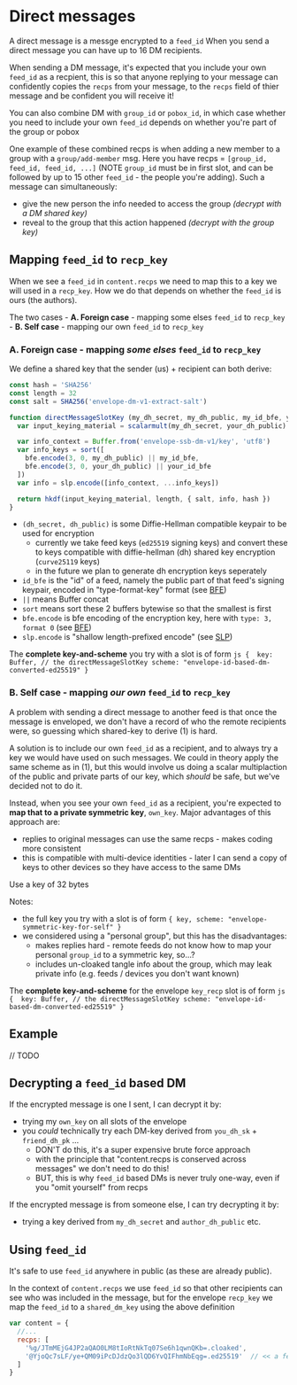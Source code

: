 # Direct messages

A direct message is a messge encrypted to a `feed_id`
When you send a direct message you can have up to 16 DM recipients.

When sending a DM message, it's expected that you include your own `feed_id` as a recpient,
this is so that anyone replying to your message can confidently copies the `recps` from your message,
to the `recps` field of thier message and be confident you will receive it!

You can also combine DM with `group_id` or `pobox_id`, in which case whether you need to include
your own `feed_id` depends on whether you're part of the group or pobox

One example of these combined recps is when adding a new member to a group with a `group/add-member` msg.
Here you have recps = `[group_id, feed_id, feed_id, ...]` (NOTE `group_id` must be in first slot, and can
be followed by up to 15 other `feed_id` - the people you're adding).
Such a message can simultaneously:
- give the new person the info needed to access the group _(decrypt with a DM shared key)_
- reveal to the group that this action happened _(decrypt with the group key)_

## Mapping `feed_id` to `recp_key`

When we see a `feed_id` in `content.recps` we need to map this to a key we will used in a `recp_key`.
How we do that depends on whether the `feed_id` is ours (the authors).

The two cases
    - **A. Foreign case** - mapping some elses `feed_id` to `recp_key`
    - **B. Self case** - mapping our own `feed_id` to `recp_key`

### A. Foreign case - mapping _some elses_ `feed_id` to `recp_key`

We define a shared key that the sender (us) + recipient can both derive:

```js
const hash = 'SHA256'
const length = 32
const salt = SHA256('envelope-dm-v1-extract-salt')

function directMessageSlotKey (my_dh_secret, my_dh_public, my_id_bfe, your_dh_public, your_id_bfe) {
  var input_keying_material = scalarmult(my_dh_secret, your_dh_public)

  var info_context = Buffer.from('envelope-ssb-dm-v1/key', 'utf8')
  var info_keys = sort([
    bfe.encode(3, 0, my_dh_public) || my_id_bfe,
    bfe.encode(3, 0, your_dh_public) || your_id_bfe
  ])
  var info = slp.encode([info_context, ...info_keys])

  return hkdf(input_keying_material, length, { salt, info, hash })
}
```

- `(dh_secret, dh_public)` is some Diffie-Hellman compatible keypair to be used for encryption 
    - currently we take feed keys (`ed25519` signing keys) and convert these to keys compatible with diffie-hellman (dh) shared key encryption (`curve25119` keys)
    - in the future we plan to generate dh encryption keys seperately
- `id_bfe` is the "id" of a feed, namely the public part of that feed's signing keypair, encoded in "type-format-key" format (see [BFE])
- `||` means Buffer concat
- `sort` means sort these 2 buffers bytewise so that the smallest is first
- `bfe.encode` is bfe encoding of the encryption key, here with `type: 3, format 0` (see [BFE])
- `slp.encode` is "shallow length-prefixed encode" (see [SLP])

The **complete key-and-scheme** you try with a slot is of form 
    ```js
    { 
      key: Buffer, // the directMessageSlotKey
      scheme: "envelope-id-based-dm-converted-ed25519"
    }
    ```

### B. Self case - mapping _our own_ `feed_id` to `recp_key`

A problem with sending a direct message to another feed is that once the message is enveloped, we don't have a record of
who the remote recipients were, so guessing which shared-key to derive (1) is hard.

A solution is to include our own `feed_id` as a recipient, and to always try a key we would have used on such messages.
We could in theory apply the same scheme as in (1), but this would involve us doing a scalar multiplaction of the public and private parts
of our key, which _should_ be safe, but we've decided not to do it.


Instead, when you see your own `feed_id` as a recipient, you're expected to **map that to a private symmetric key**, `own_key`.
Major advantages of this approach are:
- replies to original messages can use the same recps - makes coding more consistent
- this is compatible with multi-device identities - later I can send a copy of keys to other devices so they have access to the same DMs

Use a key of 32 bytes

Notes:
- the full key you try with a slot is of form `{ key, scheme: "envelope-symmetric-key-for-self" }`
- we considered using a "personal group", but this has the disadvantages:
    - makes replies hard - remote feeds do not know how to map your personal `group_id` to a symmetric key, so...?
    - includes un-cloaked tangle info about the group, which may leak private info (e.g. feeds / devices you don't want known)

The **complete key-and-scheme** for the envelope `key_recp` slot is of form
    ```js
    { 
      key: Buffer, // the directMessageSlotKey
      scheme: "envelope-id-based-dm-converted-ed25519"
    }
    ```

## Example

// TODO

## Decrypting a `feed_id` based DM

If the encrypted message is one I sent, I can decrypt it by:
- trying my `own_key` on all slots of the envelope
- you _could_ technically try each DM-key derived from `you_dh_sk` + `friend_dh_pk` ... 
    - DON'T do this, it's a super expensive brute force approach
    - with the principle that "content.recps is conserved across messages" we don't need to do this!
    - BUT, this is why `feed_id` based DMs is never truly one-way, even if you "omit yourself" from recps

If the encrypted message is from someone else, I can try decrypting it by:
- trying a key derived from `my_dh_secret` and `author_dh_public` etc.



## Using `feed_id`

It's safe to use `feed_id` anywhere in public (as these are already public).

In the context of `content.recps` we use `feed_id` so that other recipients can see who
was included in the message, but for the envelope `recp_key` we map the `feed_id` to a `shared_dm_key`
using the above definition

```js
var content = {
  //...
  recps: [
    '%g/JTmMEjG4JP2aQAO0LM8tIoRtNkTq07Se6h1qwnQKb=.cloaked',
    '@YjoQc7sLF/ye+QM09iPcDJdzQo3lQD6YvQIFhmNbEqg=.ed25519'  // << a feed_id
  ]
}
```



[SLP]: https://github.com/ssbc/envelope-spec/blob/master/encoding/slp.md
[BFE]: https://github.com/ssb-ngi-pointer/ssb-bfe-spec
